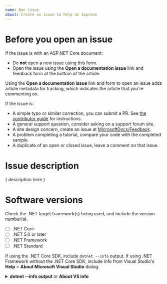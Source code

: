 ```yaml
---
name: Doc issue
about: Create an issue to help us improve
---
```


# Before you open an issue

If the issue is with an ASP.NET Core document:

* Do **not** open a new issue using this form.
* Open the issue using the **Open a documentation issue** link and feedback form at the bottom of the article. 

Using the **Open a documentation issue** link and form to open an issue adds article metadata for tracking, which indicates the article that you're commenting on.

If the issue is:

* A simple typo or similar correction, you can submit a PR. See [the contributor guide](https://docs.microsoft.com/contribute/#quick-edits-to-existing-documents) for instructions.
* A general support question, consider asking on a support forum site.
* A site design concern, create an issue at [MicrosoftDocs/Feedback](https://github.com/MicrosoftDocs/Feedback/issues/new/choose).
* A problem completing a tutorial, compare your code with the completed sample.
* A duplicate of an open or closed issue, leave a comment on that issue.

# Issue description

{ description here }

# Software versions

Check the .NET target framework(s) being used, and include the version number(s).

* [ ] .NET Core
* [ ] .NET 5.0 or later
* [ ] .NET Framework
* [ ] .NET Standard

If using the .NET Core SDK, include `dotnet --info` output. If using .NET Framework without the .NET Core SDK, include info from Visual Studio's **Help** > **About Microsoft Visual Studio** dialog.

<details>
<summary><strong>dotnet --info output</strong> or <strong>About VS info</strong></summary>

```console
<replace>
```
</details>
